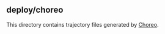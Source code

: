 ## deploy/choreo

This directory contains trajectory files generated by [Choreo](https://github.com/SleipnirGroup/Choreo).
